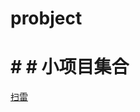 # probject
# # # 小项目集合<br>
[扫雷](http://htmlpreview.github.io/?https://github.com/LTM-PROTO/probject/blob/master/%E6%89%AB%E9%9B%B7/index.html)<br>
